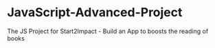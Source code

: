 # JavaScript-Advanced-Project
The JS Project for Start2Impact - Build an App to boosts the reading of books
